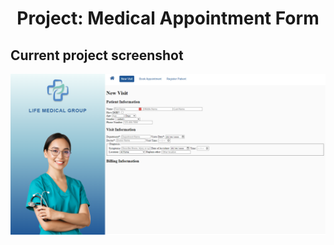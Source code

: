 <h1 align="center">Project: Medical Appointment Form</h1>

## Current project screenshot
![](https://raw.githubusercontent.com/georgealan/challenge-frontend-dev-bertelsmann/main/Exercises/Medical-Appointment-Form/assets/screenshots/screencapture001.png)

